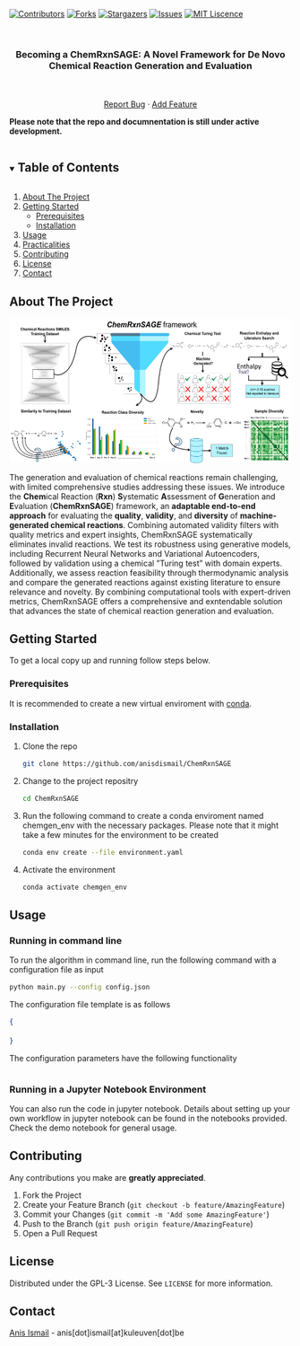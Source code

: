 
<!-- PROJECT SHIELDS -->
[![Contributors][contributors-shield]][contributors-url]
[![Forks][forks-shield]][forks-url]
[![Stargazers][stars-shield]][stars-url]
[![Issues][issues-shield]][issues-url]
[![MIT Liscence][license-shield]][license-url]

<!-- PROJECT LOGO -->
<br />
<p align="center">
 <!-- <img src="" alt="logo" align="center"> -->
  <h3 align="center">Becoming a ChemRxnSAGE: A Novel Framework for De Novo Chemical Reaction Generation and Evaluation</h3>

  <p align="center">
    <br />
    <br />
    <a href="https://github.com/anisdismail/ChemRxnSAGE/issues">Report Bug</a>
    ·
    <a href="https://github.com/anisdismail/ChemRxnSAGE/pulls">Add Feature</a>
  </p>
</p>
<p><b>Please note that the repo and documnentation is still under active development.</b></p>

<!-- TABLE OF CONTENTS -->
<details open="open">
  <summary><h2 style="display: inline-block">Table of Contents</h2></summary>
  <ol>
    <li>
      <a href="#about-the-project">About The Project</a>
    </li>
    <li>
      <a href="#getting-started">Getting Started</a>
      <ul>
        <li><a href="#prerequisites">Prerequisites</a></li>
        <li><a href="#installation">Installation</a></li>
      </ul>
    </li>
    <li><a href="#usage">Usage</a></li>
      <li><a href="#practicalities">Practicalities</a></li>
    <li><a href="#contributing">Contributing</a></li>
   <li><a href="#license">License</a></li>
    <li><a href="#contact">Contact</a></li>
  </ol>
</details>



<!-- ABOUT THE PROJECT -->
## About The Project

![alt text](https://github.com/anisdismail/ChemRxnSAGE/blob/main/ChemRxnSAGE.png)

The generation and evaluation of chemical reactions remain challenging, with limited comprehensive studies addressing these issues. We introduce the **Chem**ical Reaction (**Rxn**)
**S**ystematic **A**ssessment of **G**eneration and **E**valuation (**ChemRxnSAGE**) framework, an **adaptable end-to-end approach** for evaluating the **quality**, **validity**, and **diversity** of **machine-generated
chemical reactions**. Combining automated validity filters with quality metrics and expert insights, ChemRxnSAGE systematically eliminates invalid reactions. We test its robustness
using generative models, including Recurrent Neural Networks and Variational Autoencoders, followed by validation using a chemical ”Turing test” with domain experts. Additionally,
we assess reaction feasibility through thermodynamic analysis and compare the generated reactions against existing literature to ensure relevance and novelty. By combining
computational tools with expert-driven metrics, ChemRxnSAGE offers a comprehensive and exntendable solution that advances the state of chemical reaction generation and evaluation.

<!-- GETTING STARTED -->
## Getting Started

To get a local copy up and running follow steps below.

### Prerequisites

It is recommended to create a new virtual enviroment with [conda](https://www.anaconda.com/).

### Installation

1. Clone the repo
   ```sh
   git clone https://github.com/anisdismail/ChemRxnSAGE
   ```
2. Change to the project repositry
   ```sh
   cd ChemRxnSAGE
   ```
3. Run the following command to create a conda enviroment named chemgen_env with the necessary packages. Please note that it might take a few minutes for the environment to be created
   ```sh
   conda env create --file environment.yaml
   ```
4. Activate the environment
   ```sh
   conda activate chemgen_env
   ```

<!-- USAGE EXAMPLES -->
## Usage

### Running in command line
To run the algorithm in command line, run the following command with a configuration file as input
   ```sh
   python main.py --config config.json
   ```
The configuration file template is as follows
   ```json
{
    
}
   ```
The configuration parameters have the following functionality
```sh

```
### Running in a Jupyter Notebook Environment
You can also run the code in jupyter notebook. Details about setting up your own workflow in jupyter notebook can be found in the notebooks provided. Check the demo notebook for general usage.  

<!-- CONTRIBUTING -->
## Contributing

Any contributions you make are **greatly appreciated**.

1. Fork the Project
2. Create your Feature Branch (`git checkout -b feature/AmazingFeature`)
3. Commit your Changes (`git commit -m 'Add some AmazingFeature'`)
4. Push to the Branch (`git push origin feature/AmazingFeature`)
5. Open a Pull Request



<!--LICENSE -->
## License

Distributed under the GPL-3 License. See `LICENSE` for more information.


<!-- CONTACT -->
## Contact

[Anis Ismail](https://linkedin.com/in/anisdimail) - anis[dot]ismail[at]kuleuven[dot]be







<!-- MARKDOWN LINKS & IMAGES -->
[contributors-shield]: https://img.shields.io/github/contributors/anisdismail/ChemRxnSAGE.svg?style=for-the-badge
[contributors-url]: https://github.com/anisdismail/ChemRxnSAGE/graphs/contributors
[forks-shield]: https://img.shields.io/github/forks/anisdismail/ChemRxnSAGE.svg?style=for-the-badge
[forks-url]: https://github.com/anisdismail/ChemRxnSAGE/network/members
[stars-shield]: https://img.shields.io/github/stars/anisdismail/ChemRxnSAGE.svg?style=for-the-badge
[stars-url]: https://github.com/anisdismail/ChemRxnSAGE/stargazers
[issues-shield]: https://img.shields.io/github/issues/anisdismail/ChemRxnSAGE.svg?style=for-the-badge
[issues-url]: https://github.com/anisdismail/ChemRxnSAGE/issues
[license-shield]: https://img.shields.io/badge/license-GPL--3.0--only-green?style=for-the-badge
[license-url]: https://github.com/anisdismail/ChemRxnSAGE/LICENSE
